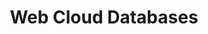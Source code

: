 ---
title: Web Cloud Databases
slug: clouddb
excerpt: Cree bases de datos en pocos clics; OVHcloud se encarga del resto
order: 04
sections: Primeros pasos, Configuración, Recursos técnicos
---